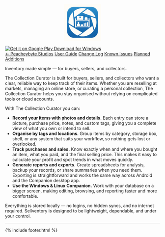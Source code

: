 <!-- App Logo -->
<p align="center">
  <img src="Sellventory-icon-final.png" alt="Sellventory logo" width="120">
</p>

<!-- DOWNLOAD ROW -->
<div class="dl-row">
  <!-- Google Play badge -->
  <a href="https://play.google.com/store/apps/details?id=com.peachbyte.sellventory" aria-label="Get it on Google Play">
    <img class="play-badge" src="https://play.google.com/intl/en_us/badges/static/images/badges/en_badge_web_generic.png"
         alt="Get it on Google Play">
  </a>

  <!-- Windows download button -->
  <a class="btn-win" href="https://github.com/PeacheyByte/sellventory-companion/releases/latest/download/sellventory.exe">
    Download for Windows
  </a>
</div>

<!-- === Sellventory navigation buttons === -->
<div class="sv-nav">
  <a class="sv-btn" href="/">← Peacheybyte Studios</a>
  <a class="sv-btn" href="{{ site.baseurl }}/user-guide/">User Guide</a>
  <a class="sv-btn" href="{{ site.baseurl }}/changelog/">Change Log</a>
  <a class="sv-btn" href="{{ site.baseurl }}/issues/">Known Issues</a>
  <a class="sv-btn" href="{{ site.baseurl }}/roadmap/">Planned Additions</a>
</div>
<!-- === end navigation buttons === -->

<!-- Body -->
Inventory made simple — for buyers, sellers, and collectors.

The Collection Curator is built for buyers, sellers, and collectors who want a clear, reliable way to keep track of their items. Whether you are reselling at markets, managing an online store, or curating a personal collection, The Collection Curator helps you stay organised without relying on complicated tools or cloud accounts.

With The Collection Curator  you can:

- **Record your items with photos and details.** Each entry can store a picture, purchase price, notes, and custom tags, giving you a complete view of what you own or intend to sell.
- **Organise by tags and locations.** Group items by category, storage box, shelf, or any system that suits your workflow, so nothing gets lost or overlooked.
- **Track purchases and sales.** Know exactly when and where you bought an item, what you paid, and the final selling price. This makes it easy to calculate your profit and spot trends in what moves quickly.
- **Generate reports and exports.** Create spreadsheets for analysis, backup your records, or share summaries when you need them. Exporting is straightforward and works the same way across Android and the Companion desktop app.
- **Use the Windows & Linux Companion.** Work with your database on a bigger screen, making editing, browsing, and reporting faster and more comfortable.

Everything is stored locally — no logins, no hidden syncs, and no internet required. Sellventory is designed to be lightweight, dependable, and under your control.

---
{% include footer.html %}

